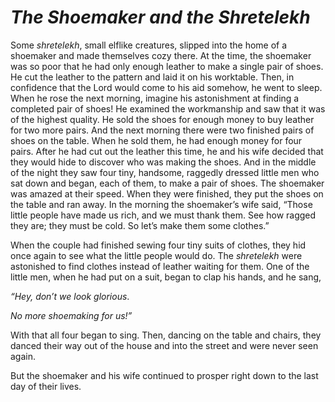 # ***The Shoemaker and the Shretelekh***



Some *shretelekh*, small elflike creatures, slipped into the home of a shoemaker and made themselves cozy there. At the time, the shoemaker was so poor that he had only enough leather to make a single pair of shoes. He cut the leather to the pattern and laid it on his worktable. Then, in confidence that the Lord would come to his aid somehow, he went to sleep. When he rose the next morning, imagine his astonishment at finding a completed pair of shoes! He examined the workmanship and saw that it was of the highest quality. He sold the shoes for enough money to buy leather for two more pairs. And the next morning there were two finished pairs of shoes on the table. When he sold them, he had enough money for four pairs. After he had cut out the leather this time, he and his wife decided that they would hide to discover who was making the shoes. And in the middle of the night they saw four tiny, handsome, raggedly dressed little men who sat down and began, each of them, to make a pair of shoes. The shoemaker was amazed at their speed. When they were finished, they put the shoes on the table and ran away. In the morning the shoemaker’s wife said, “Those little people have made us rich, and we must thank them. See how ragged they are; they must be cold. So let’s make them some clothes.”

When the couple had finished sewing four tiny suits of clothes, they hid once again to see what the little people would do. The *shretelekh* were astonished to find clothes instead of leather waiting for them. One of the little men, when he had put on a suit, began to clap his hands, and he sang,


*“Hey, don’t we look glorious*.

*No more shoemaking for us!”*


With that all four began to sing. Then, dancing on the table and chairs, they danced their way out of the house and into the street and were never seen again.

But the shoemaker and his wife continued to prosper right down to the last day of their lives.